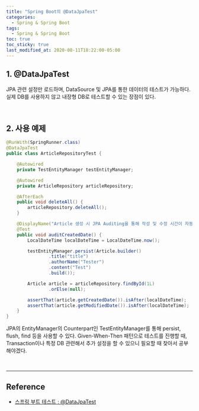 ```yaml
---
title: "Spring Boot의 @DataJpaTest"
categories:
  - Spring & Spring Boot
tags:
  - Spring & Spring Boot
toc: true
toc_sticky: true
last_modified_at: 2020-08-11T18:22:00-05:00
---
```


## 1. @DataJpaTest

JPA 관련 설정만 로드하며, DataSource 및 JPA를 통한 데이터의 테스트가 가능하다. 실제 DB를 사용하지 않고 내장형 DB로 테스트할 수 있는 장점이 있다.

<br>

## 2. 사용 예제

```java
@RunWith(SpringRunner.class)
@DataJpaTest
public class ArticleRepositoryTest {

    @Autowired
    private TestEntityManager testEntityManager;

    @Autowired
    private ArticleRepository articleRepository;

    @AfterEach
    public void deleteAll() {
        articleRepository.deleteAll();
    }

    @DisplayName("Article 생성 시 JPA Auditing을 통해 작성 및 수정 시간이 자동 저장")
    @Test
    public void auditCreatedDate() {
        LocalDateTime localDateTime = LocalDateTime.now();

        testEntityManager.persist(Article.builder()
                .title("title")
                .authorName("Tester")
                .content("Test")
                .build());

        Article article = articleRepository.findById(1L)
                .orElse(null);

        assertThat(article.getCreatedDate()).isAfter(localDateTime);
        assertThat(article.getModifiedDate()).isAfter(localDateTime);
    }
}
```

JPA의 EntityManager의 Counterpart인 TestEntityManager를 통해 persist, flush, find 등을 사용할 수 있다. Given-When-Then 패턴으로 테스트를 진행할 때, Transaction이나 특정 DB 관련해서 추가 설정을 할 수 있으니 필요할 때 찾아서 공부해야겠다.

<br>

---

## Reference

* [스프링 부트 테스트 : @DataJpaTest](https://webcoding-start.tistory.com/20)
